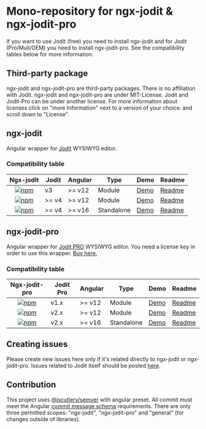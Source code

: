 # Mono-repository for ngx-jodit & ngx-jodit-pro

If you want to use Jodit (free) you need to install ngx-jodit and for Jodit (Pro/Muli/OEM) you need to install ngx-jodit-pro. See the compatibility tables below for more information.

## Third-party package

ngx-jodit and ngx-jodit-pro are third-party packages. There is no affiliation with Jodit. ngx-jodit and ngx-jodit-pro are under MIT-License. Jodit and Jodit-Pro can be under another license. For more information about licenses click on "more Information" next to a version of your choice. and scroll down to "License".

## ngx-jodit</h1>

Angular wrapper for <a href="https://github.com/xdan/jodit">Jodit</a> WYSIWYG editor.

### Compatibility table

<table>
<thead><tr><th>Ngx-jodit</th><th>Jodit</th><th>Angular</th><th>Type</th><th>Demo</th><th>Readme</th></tr></thead>
<tbody>
<tr>
<td style="text-align:center;"><a href="https://www.npmjs.com/package/ngx-jodit"><img alt="npm" src="https://img.shields.io/npm/v/ngx-jodit"></a></td><td>v3</td><td>>= v12</td><td>Module</td><td><a href="https://github.julianpoemp.com/ngx-jodit/1.x/">Demo</a></td><td><a href="https://github.com/julianpoemp/ngx-jodit/blob/main/libs/ngx-jodit/README.md">Readme</a></td>
</tr>
<tr>
<td style="text-align:center;"><a href="https://www.npmjs.com/package/ngx-jodit/v/2x"><img alt="npm" src="https://img.shields.io/npm/v/ngx-jodit/2x"></a></td><td>>= v4</td><td>>= v12</td><td>Module</td><td><a href="https://github.julianpoemp.com/ngx-jodit/2.x/">Demo</a></td><td><a href="https://github.com/julianpoemp/ngx-jodit/tree/v2.x/libs/ngx-jodit/README.md">Readme</a></td>
</tr>
<tr>
<td style="text-align:center;"><a href="https://www.npmjs.com/package/ngx-jodit/v/3x"><img alt="npm" src="https://img.shields.io/npm/v/ngx-jodit/3x"></a></td><td>>= v4</td><td>>= v16</td><td>Standalone</td><td><a href="https://github.julianpoemp.com/ngx-jodit/3.x/">Demo</a></td><td><a href="https://github.com/julianpoemp/ngx-jodit/tree/v3.x/libs/ngx-jodit/README.md">Readme</a></td>
</tr>
</tbody>
</table>

## ngx-jodit-pro</h1>

Angular wrapper for <a href="https://xdsoft.net/jodit/pro/">Jodit PRO</a> WYSIWYG editor. You need a license key in order to use this wrapper. <a href="https://xdsoft.net/jodit/pro/#compare">
Buy here.</a>

### Compatibility table


<table>
<thead><tr><th>Ngx-jodit-pro</th><th>Jodit Pro</th><th>Angular</th><th>Type</th><th>Demo</th><th>Readme</th></tr></thead>
<tbody>
<tr>
<td style="text-align:center;"><a href="https://www.npmjs.com/package/ngx-jodit-pro"><img alt="npm" src="https://img.shields.io/npm/v/ngx-jodit-pro"></a></td><td>v1.x</td><td>>= v12</td><td>Module</td><td><a href="https://github.julianpoemp.com/ngx-jodit-pro/1.x/">Demo</a></td><td><a href="https://github.com/julianpoemp/ngx-jodit/tree/main/libs/ngx-jodit-pro/README.md">Readme</a></td>
</tr>
<tr>
<td style="text-align:center;"><a href="https://www.npmjs.com/package/ngx-jodit-pro/v/2x"><img alt="npm" src="https://img.shields.io/npm/v/ngx-jodit-pro/2x"></a></td><td>v2.x</td><td>>= v12</td><td>Module</td><td><a href="https://github.julianpoemp.com/ngx-jodit-pro/2.x/">Demo</a></td><td><a href="https://github.com/julianpoemp/ngx-jodit/blob/v2.x/libs/ngx-jodit-pro/README.md">Readme</a></td>
</tr>
<tr>
<td style="text-align:center;"><a href="https://www.npmjs.com/package/ngx-jodit-pro/v/3x"><img alt="npm" src="https://img.shields.io/npm/v/ngx-jodit-pro/3x"></a></td><td>v2.x</td><td>>= v16</td><td>Standalone</td><td><a href="https://github.julianpoemp.com/ngx-jodit-pro/3.x/">Demo</a></td><td><a href="https://github.com/julianpoemp/ngx-jodit/blob/v3.x/libs/ngx-jodit-pro/README.md">Readme</a></td>
</tr>
</tbody>
</table>

## Creating issues

Please create new issues here only if it's related directly to ngx-jodit or ngx-jodit-pro. Issues related to Jodit itself should be posted [here](https://github.com/xdan/jodit/issues).

## Contribution

This project uses [@jscutlery/semver](https://github.com/jscutlery/semver) with angular preset. All commit must meet the Angular [commit message schema](https://gist.github.com/brianclements/841ea7bffdb01346392c) requirements. There are only three permitted scopes: "ngx-jodit", "ngx-jodit-pro" and "general" (for changes outside of libraries).
